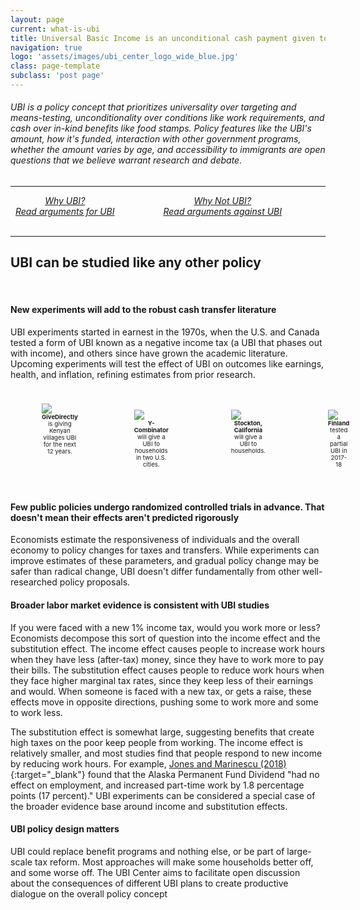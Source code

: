 ```yaml
---
layout: page
current: what-is-ubi
title: Universal Basic Income is an unconditional cash payment given to every member of society
navigation: true
logo: 'assets/images/ubi_center_logo_wide_blue.jpg'
class: page-template
subclass: 'post page'
---
```


###### UBI is a policy concept that prioritizes universality over targeting and means-testing, unconditionality over conditions like work requirements, and cash over in-kind benefits like food stamps. Policy features like the UBI's amount, how it's funded, interaction with other government programs, whether the amount varies by age, and accessibility to immigrants are open questions that we believe warrant research and debate.

---

<div style="display: flex; font-style: italic;">
  <div style="flex: 1;  text-align: center; margin-right: 70px;">
    <a href="{{site.url}}what-is-ubi/why-ubi">Why UBI? <br> Read arguments for UBI</a>
  </div>
  <br>
  <div style="text-align: center; margin-right: 70px">
    <a href="{{site.url}}what-is-ubi/why-not-ubi">Why Not UBI? <br>Read arguments against UBI</a>
  </div>
</div>

<br>
<!-- [Why UBI? Read arguments for UBI]({{site.baseurl}}what-is-ubi/why-ubi)
[Why not UBI? Read arguments for UBI]({{site.baseurl}}what-is-ubi/why-not-ubi) -->
  
---

<h2>UBI can be studied like any other policy </h2>
<br>
<h4>New experiments will add to the robust cash transfer literature</h4>

UBI experiments started in earnest in the 1970s, when the U.S. and Canada tested a form of UBI known as a negative income tax (a UBI that phases out with income), and others since have grown the academic literature. Upcoming experiments will test the effect of UBI on outcomes like earnings, health, and inflation, refining estimates from prior research.

<div style="display:flex; padding:10px;">
<figure style="flex:100%;">
<a href="https://www.givedirectly.org/basic-income/" target="_blank">
<img src="{{site.url}}/assets/images/give-directly.png" style="max-width: 70%;">
</a>
<figcaption style="font-size:1vw; text-align:center;"><b>GiveDirectly</b> is giving Kenyan villages UBI for the next 12 years.</figcaption>
</figure>

<figure style="flex:100%; padding:10px;">
<a href="https://openresearchlab.org/basic-income/" target="_blank">
<img src="{{site.url}}/assets/images/y-combinator.png" style="max-width: 70%;">
</a>
<figcaption style="font-size:1vw; text-align:center;"><b>Y-Combinator</b> will give a UBI to households in two U.S. cities.</figcaption>
</figure>

<figure style="flex:100%; padding:10px;">
<a href="https://www.stocktondemonstration.org/" target="_blank">
<img src="{{site.url}}/assets/images/stockton.png" style="max-width: 70%;">
</a>
<figcaption style="font-size:1vw; text-align:center;"><b>Stockton, California</b> will give a UBI to households.</figcaption>
</figure>

<figure style="flex:100%; padding:10px;">
<a href="https://medium.com/basic-income/what-is-there-to-learn-from-finlands-basic-income-experiment-did-it-succeed-or-fail-54b8e5051f60" target="_blank">
<img src="{{site.url}}/assets/images/finland.png" style="max-width: 70%;">
</a>
<figcaption style="font-size:1vw; text-align:center;"><b>Finland</b> tested a partial UBI in 2017-18</figcaption>
</figure>
</div>



<h4>Few public policies undergo randomized controlled trials in advance. That doesn't mean their effects aren't predicted rigorously</h4>
Economists estimate the responsiveness of individuals and the overall economy to policy changes for taxes and transfers. While experiments can improve estimates of these parameters, and gradual policy change may be safer than radical change, UBI doesn't differ fundamentally from other well-researched policy proposals.

<h4>Broader labor market evidence is consistent with UBI studies</h4>
If you were faced with a new 1% income tax, would you work more or less? Economists decompose this sort of question into the income effect and the substitution effect. The income effect causes people to increase work hours when they have less (after-tax) money, since they have to work more to pay their bills. The substitution effect causes people to reduce work hours when they face higher marginal tax rates, since they keep less of their earnings and would. When someone is faced with a new tax, or gets a raise, these effects move in opposite directions, pushing some to work more and some to work less.

The substitution effect is somewhat large, suggesting benefits that create high taxes on the poor keep people from working. The income effect is relatively smaller, and most studies find that people respond to new income by reducing work hours. For example, [Jones and Marinescu (2018)](https://home.uchicago.edu/~j1s/Jones_Alaska.pdf){:target="_blank"} found that the Alaska Permanent Fund Dividend "had no effect on employment, and increased part-time work by 1.8 percentage points (17 percent)." UBI experiments can be considered a special case of the broader evidence base around income and substitution effects.

<h4>UBI policy design matters</h4>
UBI could replace benefit programs and nothing else, or be part of large-scale tax reform. Most approaches will make some households better off, and some worse off. The UBI Center aims to facilitate open discussion about the consequences of different UBI plans to create productive dialogue on the overall policy concept




